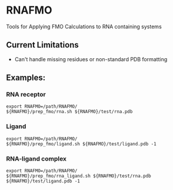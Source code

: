 # RNAFMO
Tools for Applying FMO Calculations to RNA containing systems

## Current Limitations
- Can't handle missing residues or non-standard PDB formatting

## Examples:

### RNA receptor
```
export RNAFMO=/path/RNAFMO/
${RNAFMO}/prep_fmo/rna.sh ${RNAFMO}/test/rna.pdb
```

### Ligand
```
export RNAFMO=/path/RNAFMO/
${RNAFMO}/prep_fmo/ligand.sh ${RNAFMO}/test/ligand.pdb -1
```

### RNA-ligand complex
```
export RNAFMO=/path/RNAFMO/
${RNAFMO}/prep_fmo/rna_ligand.sh ${RNAFMO}/test/rna.pdb ${RNAFMO}/test/ligand.pdb -1
```